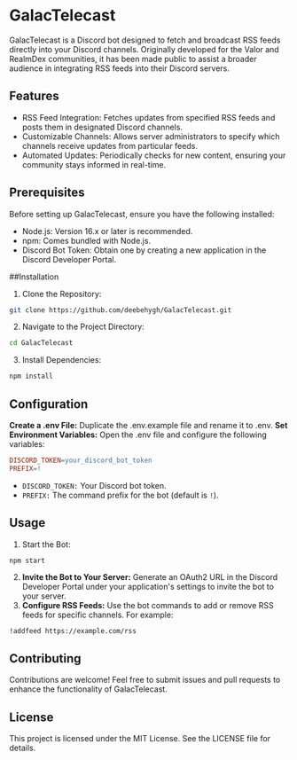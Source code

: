 # GalacTelecast
GalacTelecast is a Discord bot designed to fetch and broadcast RSS feeds directly into your Discord channels. Originally developed for the Valor and RealmDex communities, it has been made public to assist a broader audience in integrating RSS feeds into their Discord servers.

## Features
- RSS Feed Integration: Fetches updates from specified RSS feeds and posts them in designated Discord channels.
- Customizable Channels: Allows server administrators to specify which channels receive updates from particular feeds.
- Automated Updates: Periodically checks for new content, ensuring your community stays informed in real-time.

## Prerequisites
Before setting up GalacTelecast, ensure you have the following installed:
 - Node.js: Version 16.x or later is recommended.
 - npm: Comes bundled with Node.js.
 - Discord Bot Token: Obtain one by creating a new application in the Discord Developer Portal.

##Installation
1. Clone the Repository:
```bash
git clone https://github.com/deebehygh/GalacTelecast.git
```
2. Navigate to the Project Directory:
```bash 
cd GalacTelecast
```
3. Install Dependencies:
```bash 
npm install
```
## Configuration
**Create a .env File:** Duplicate the .env.example file and rename it to .env.
**Set Environment Variables:** Open the .env file and configure the following variables:

```makefile
DISCORD_TOKEN=your_discord_bot_token
PREFIX=!
```
- `DISCORD_TOKEN:` Your Discord bot token.
- `PREFIX:` The command prefix for the bot (default is `!`).

## Usage
1. Start the Bot:
```bash
npm start
```
2. **Invite the Bot to Your Server:** Generate an OAuth2 URL in the Discord Developer Portal under your application's settings to invite the bot to your server.
3. **Configure RSS Feeds:** Use the bot commands to add or remove RSS feeds for specific channels. For example:

```arduino
!addfeed https://example.com/rss
```
## Contributing
Contributions are welcome! Feel free to submit issues and pull requests to enhance the functionality of GalacTelecast.

## License
This project is licensed under the MIT License. See the LICENSE file for details.
